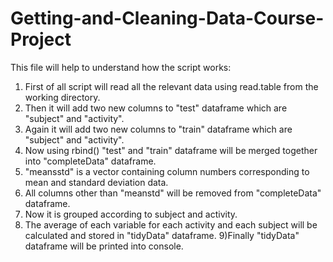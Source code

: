 # Getting-and-Cleaning-Data-Course-Project
This file will help to understand how the script works:
1) First of all script will read all the relevant data using read.table from the working directory.
2) Then it will add two new columns to "test" dataframe which are "subject" and "activity".
3) Again it will add two new columns to "train" dataframe which are "subject" and "activity".
4) Now using rbind() "test" and "train" dataframe will be merged together into "completeData" dataframe.
5) "meansstd" is a vector containing column numbers corresponding to mean and standard deviation data.
6) All columns other than "meanstd" will be removed from "completeData" dataframe.
7) Now it is grouped according to subject and activity.
8) The average of each variable for each activity and each subject will be calculated and stored in "tidyData" dataframe.
9)Finally "tidyData" dataframe will be printed into console.
